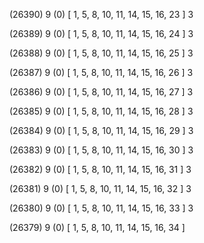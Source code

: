 (26390) 9 (0) [ 1, 5, 8, 10, 11, 14, 15, 16, 23 ] 3 


(26389) 9 (0) [ 1, 5, 8, 10, 11, 14, 15, 16, 24 ] 3 


(26388) 9 (0) [ 1, 5, 8, 10, 11, 14, 15, 16, 25 ] 3 


(26387) 9 (0) [ 1, 5, 8, 10, 11, 14, 15, 16, 26 ] 3 


(26386) 9 (0) [ 1, 5, 8, 10, 11, 14, 15, 16, 27 ] 3 


(26385) 9 (0) [ 1, 5, 8, 10, 11, 14, 15, 16, 28 ] 3 


(26384) 9 (0) [ 1, 5, 8, 10, 11, 14, 15, 16, 29 ] 3 


(26383) 9 (0) [ 1, 5, 8, 10, 11, 14, 15, 16, 30 ] 3 


(26382) 9 (0) [ 1, 5, 8, 10, 11, 14, 15, 16, 31 ] 3 


(26381) 9 (0) [ 1, 5, 8, 10, 11, 14, 15, 16, 32 ] 3 


(26380) 9 (0) [ 1, 5, 8, 10, 11, 14, 15, 16, 33 ] 3 


(26379) 9 (0) [ 1, 5, 8, 10, 11, 14, 15, 16, 34 ]  

